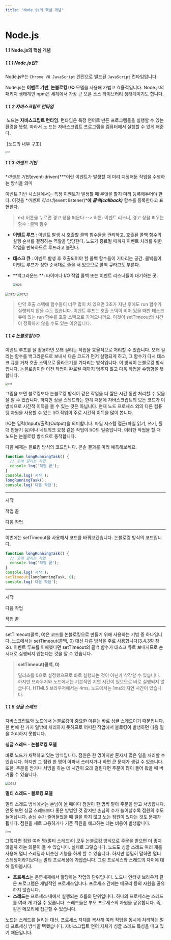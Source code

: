 ```yaml
---
title: "Node.js의 핵심 개념"
---
```


# Node.js

#### 1.1 Node.js의 핵심 개념

##### 1.1.1 Node.js란?

Node.js®는 `Chrome V8 JavaScript` 엔진으로 빌드된 `JavaScript` 런타임입니다. 

Node.js는 **이벤트 기반**, **논블로킹 I/O** 모델을 사용해 가볍고 효율적입니다. Node.js의 패키지 생태계인 npm은 세계에서 가장 큰 오픈 소스 라이브러리 생태계이기도 합니다.

##### 1.1.2 자바스크립트 런타임

​	노드는 **자바스크립트 런타임**. 런타임은 특정 언어로 만든 프로그램들을 실행할 수 있는 환경을 뜻함. 따라서 노	드는 자바스크립트 프로그램을 컴퓨터에서 실행할 수 있게 해준다.

​                                                                                [노드의 내부 구조]

<img src="https://thebook.io/img/006982/023.jpg" alt="023" style="zoom: 33%;" />

##### 1.1.3 이벤트 기반

**이벤트 기반*(event-driven)***이란 이벤트가 발생할 때 미리 지정해둔 작업을 수행하는 방식을 의미

이벤트 기반 시스템에서는 특정 이벤트가 발생할 때 무엇을 할지 미리 등록해두어야 한다. 이것을 **이벤트 리스너*(event listener)***에 **콜백*(callback)*** 함수를 등록한다고 표현한다.

> ex) 버튼을 누르면 경고 창을 띄운다 --> 버튼: 이벤트 리스너,      경고 창을 띄우는 함수 : 콜백 함수

- **이벤트 루프** : 이벤트 발생 시 호출할 콜백 함수들을 관리하고, 호출된 콜백 함수의 실행 순서를 결정하는 역할을 담당한다. 노드가 종료될 때까지 이벤트 처리를 위한 작업을 반복하므로 루프라고 불린다.

- **태스크 큐** : 이벤트 발생 후 호출되어야 할 콜백 함수들이 기다리는 공간. 콜백들이 이벤트 루프가 정한 순서대로 줄을 서 있으므로 콜백 큐라고도 부른다.

- **백그라운드 **: 타이머나 I/O 작업 콜백 또는 이벤트 리스너들이 대기하는 곳.

  <img src="https://thebook.io/img/006982/026.jpg" alt="026" style="zoom:65%;" />

<img src="https://thebook.io/img/006982/027_1.jpg" alt="027_1" style="zoom:65%;" />

<img src="https://thebook.io/img/006982/027_2.jpg" alt="027_2" style="zoom:65%;" />

> 만약 호출 스택에 함수들이 너무 많이 차 있으면 3초가 지난 후에도 run 함수가 실행되지 않을 수도 있습니다. 이벤트 루프는 호출 스택이 비어 있을 때만 태스크 큐에 있는 run 함수를 호출 스택으로 가져오니까요. 이것이 setTimeout의 시간이 정확하지 않을 수도 있는 이유입니다.

##### 1.1.4 논블로킹 I/O

이벤트 루프를 잘 활용하면 오래 걸리는 작업을 효율적으로 처리할 수 있습니다. 오래 걸리는 함수를 백그라운드로 보내서 다음 코드가 먼저 실행되게 하고, 그 함수가 다시 태스크 큐를 거쳐 호출 스택으로 올라오기를 기다리는 방식입니다. 이 방식이 논블로킹 방식입니다. 논블로킹이란 이전 작업이 완료될 때까지 멈추지 않고 다음 작업을 수행함을 뜻합니다.

<img src="https://thebook.io/img/006982/028.jpg" alt="028" style="zoom: 50%;" />

그림을 보면 블로킹보다 논블로킹 방식이 같은 작업을 더 짧은 시간 동안 처리할 수 있음을 알 수 있습니다. 하지만 싱글 스레드라는 한계 때문에 자바스크립트의 모든 코드가 이 방식으로 시간적 이득을 볼 수 있는 것은 아닙니다. 현재 노드 프로세스 외의 다른 컴퓨팅 자원을 사용할 수 있는 I/O 작업이 주로 시간적 이득을 많이 봅니다.

I/O는 입력(Input)/출력(Output)을 의미합니다. 파일 시스템 접근(파일 읽기, 쓰기, 폴더 만들기 등)이나 네트워크 요청 같은 작업이 I/O의 일종입니다. 이러한 작업을 할 때 노드는 논블로킹 방식으로 동작합니다.

  다음 예제는 블로킹 방식의 코드입니다. 콘솔 결과를 미리 예측해보세요.

```javascript
function longRunningTask() {
  // 오래 걸리는 작업
  console.log('작업 끝');
}
console.log('시작');
longRunningTask();
console.log('다음 작업');
```

------

시작

작업 끝

다음 작업

------

이번에는 setTimeout을 사용해서 코드를 바꿔보겠습니다. 논블로킹 방식의 코드입니다.

```javascript
function longRunningTask() {
  // 오래 걸리는 작업
  console.log('작업 끝');
}
console.log('시작');
setTimeout(longRunningTask, 0);
console.log('다음 작업');
```

------

시작

다음 작업

작업 끝

------

setTimeout(콜백, 0)은 코드를 논블로킹으로 만들기 위해 사용하는 기법 중 하나입니다. 노드에서는 setTimeout(콜백, 0) 대신 다른 방식을 주로 사용합니다(3.4.3절 참조). 이벤트 루프를 이해했다면 setTimeout의 콜백 함수가 태스크 큐로 보내지므로 순서대로 실행되지 않는다는 것을 알 수 있습니다.

> **setTimeout(콜백, 0)**
>
> 밀리초를 0으로 설정했으므로 바로 실행되는 것이 아닌가 착각할 수 있습니다. 하지만 브라우저와 노드에서는 기본적인 지연 시간이 있으므로 바로 실행되지 않습니다. HTML5 브라우저에서는 4ms, 노드에서는 1ms의 지연 시간이 있습니다.

##### 1.1.5 싱글 스레드

자바스크립트와 노드에서 논블로킹이 중요한 이유는 바로 싱글 스레드이기 때문입니다. 한 번에 한 가지 일밖에 처리하지 못하므로 어떠한 작업에서 블로킹이 발생하면 다음 일을 처리하지 못합니다. 

**싱글 스레드 - 논블로킹 모델**

바로 노드가 채택하고 있는 방식입니다. 점원은 한 명이지만 혼자서 많은 일을 처리할 수 있습니다. 하지만 그 점원 한 명이 아파서 쓰러지거나 하면 큰 문제가 생길 수 있습니다. 또한, 주문을 받거나 서빙을 하는 데 시간이 오래 걸린다면 주문이 많이 들어 왔을 때 버거울 수 있습니다.

<img src="https://thebook.io/img/006982/031_1.jpg" alt="031_1" style="zoom:67%;" />

**멀티 스레드 - 블로킹 모델**

멀티 스레드 방식에서는 손님이 올 때마다 점원이 한 명씩 맡아 주문을 받고 서빙합니다. 언뜻 보면 싱글 스레드보다 좋은 방법인 것 같지만 손님의 수가 늘어날수록 점원의 수도 늘어납니다. 손님 수가 줄어들었을 때 일을 하지 않고 노는 점원이 있다는 것도 문제가 됩니다. 점원을 새로 고용하거나 기존 직원을 해고하는 데는 비용이 발생합니다.

<img src="https://thebook.io/img/006982/031_2.jpg" alt="img" style="zoom:42%;" />



그렇다면 점원 여러 명(멀티 스레드)이 모두 논블로킹 방식으로 주문을 받으면 더 좋지 않을까 하는 의문이 들 수 있습니다. 실제로 그렇습니다. 노드도 싱글 스레드 여러 개를 사용해 멀티 스레딩과 비슷한 기능을 하게 할 수 있습니다. 하지만 엄밀히 말하면 멀티 스레딩이라기보다는 멀티 프로세싱에 가깝습니다. 그럼 프로세스와 스레드의 차이에 대해 알아봅시다.

-  **프로세스**는 운영체제에서 할당하는 작업의 단위입니다. 노드나 인터넷 브라우저 같은 프로그램은 개별적인 프로세스입니다. 프로세스 간에는 메모리 등의 자원을 공유하지 않습니다.
- **스레드**는 프로세스 내에서 실행되는 흐름의 단위입니다. 하나의 프로세스는 스레드를 여러 개 가질 수 있습니다. 스레드들은 부모 프로세스의 자원을 공유합니다. 즉, 같은 메모리에 접근할 수 있습니다.

노드는 스레드를 늘리는 대신, 프로세스 자체를 복사해 여러 작업을 동시에 처리하는 멀티 프로세싱 방식을 택했습니다. 자바스크립트 언어 자체가 싱글 스레드 특성을 띠고 있기 때문입니다. 






